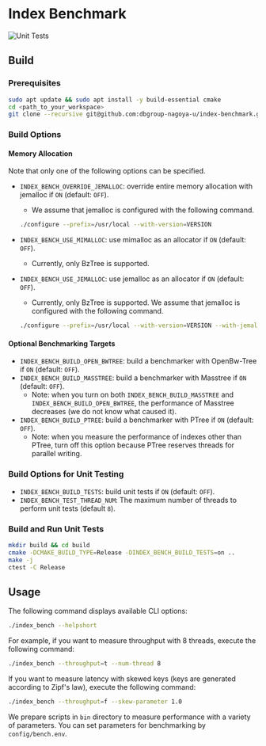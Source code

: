 # Index Benchmark

![Unit Tests](https://github.com/dbgroup-nagoya-u/index-benchmark/workflows/Unit%20Tests/badge.svg?branch=main)

## Build

### Prerequisites

```bash
sudo apt update && sudo apt install -y build-essential cmake
cd <path_to_your_workspace>
git clone --recursive git@github.com:dbgroup-nagoya-u/index-benchmark.git
```

### Build Options

#### Memory Allocation

Note that only one of the following options can be specified.

- `INDEX_BENCH_OVERRIDE_JEMALLOC`: override entire memory allocation with jemalloc if `ON` (default: `OFF`).
    - We assume that jemalloc is configured with the following command.

    ```bash
    ./configure --prefix=/usr/local --with-version=VERSION
    ```

- `INDEX_BENCH_USE_MIMALLOC`: use mimalloc as an allocator if `ON` (default: `OFF`).
    - Currently, only BzTree is supported.
- `INDEX_BENCH_USE_JEMALLOC`: use jemalloc as an allocator if `ON` (default: `OFF`).
    - Currently, only BzTree is supported. We assume that jemalloc is configured with the following command.

    ```bash
    ./configure --prefix=/usr/local --with-version=VERSION --with-jemalloc-prefix=je_ --with-install-suffix=_without_override --disable-cxx
    ```

#### Optional Benchmarking Targets

- `INDEX_BENCH_BUILD_OPEN_BWTREE`: build a benchmarker with OpenBw-Tree if `ON` (default: `OFF`).
- `INDEX_BENCH_BUILD_MASSTREE`: build a benchmarker with Masstree if `ON` (default: `OFF`).
    - Note: when you turn on both `INDEX_BENCH_BUILD_MASSTREE` and `INDEX_BENCH_BUILD_OPEN_BWTREE`, the performance of Masstree decreases (we do not know what caused it).
- `INDEX_BENCH_BUILD_PTREE`: build a benchmarker with PTree if `ON` (default: `OFF`).
    - Note: when you measure the performance of indexes other than PTree, turn off this option because PTree reserves threads for parallel writing.

### Build Options for Unit Testing

- `INDEX_BENCH_BUILD_TESTS`: build unit tests if `ON` (default: `OFF`).
- `INDEX_BENCH_TEST_THREAD_NUM`: The maximum number of threads to perform unit tests (default `8`).

### Build and Run Unit Tests

```bash
mkdir build && cd build
cmake -DCMAKE_BUILD_TYPE=Release -DINDEX_BENCH_BUILD_TESTS=on ..
make -j
ctest -C Release
```

## Usage

The following command displays available CLI options:

```bash
./index_bench --helpshort
```

For example, if you want to measure throughput with 8 threads, execute the following command:

```bash
./index_bench --throughput=t --num-thread 8
```

If you want to measure latency with skewed keys (keys are generated according to Zipf's law), execute the following command:

```bash
./index_bench --throughput=f --skew-parameter 1.0
```

We prepare scripts in `bin` directory to measure performance with a variety of parameters. You can set parameters for benchmarking by `config/bench.env`.
